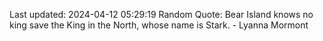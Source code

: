 Last updated: 2024-04-12 05:29:19
Random Quote: Bear Island knows no king save the King in the North, whose name is Stark.  -  Lyanna Mormont